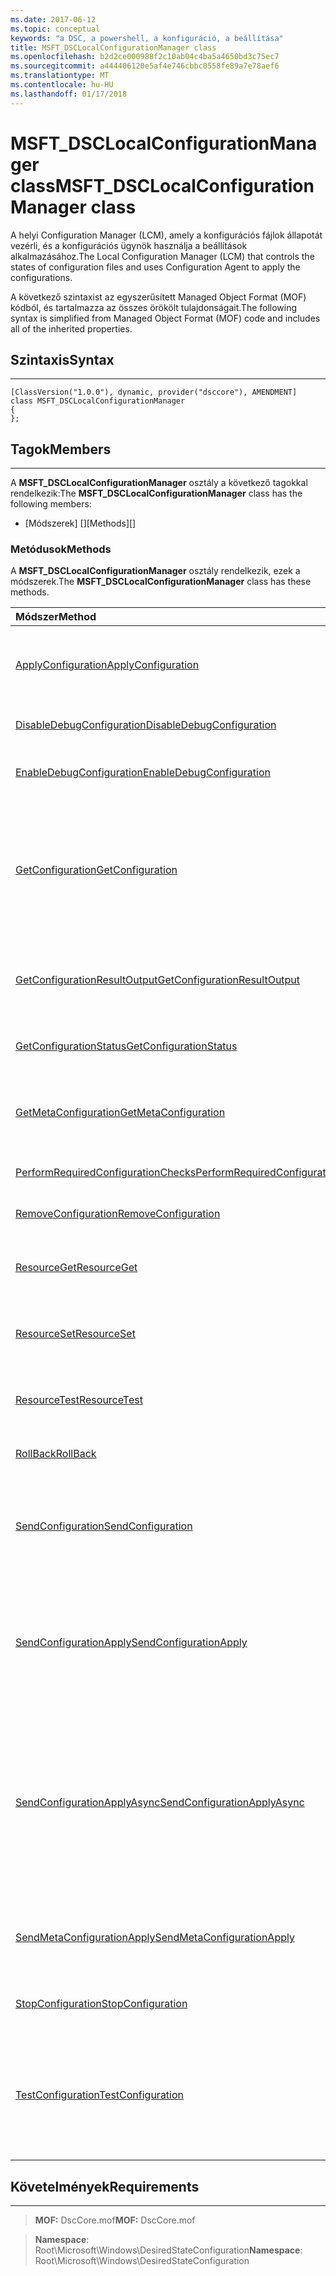 ```yaml
---
ms.date: 2017-06-12
ms.topic: conceptual
keywords: "a DSC, a powershell, a konfiguráció, a beállítása"
title: MSFT_DSCLocalConfigurationManager class
ms.openlocfilehash: b2d2ce000988f2c10ab04c4ba5a4650bd3c75ec7
ms.sourcegitcommit: a444406120e5af4e746cbbc0558fe89a7e78aef6
ms.translationtype: MT
ms.contentlocale: hu-HU
ms.lasthandoff: 01/17/2018
---
```

# <a name="msftdsclocalconfigurationmanager-class"></a><span data-ttu-id="5244f-103">MSFT_DSCLocalConfigurationManager class</span><span class="sxs-lookup"><span data-stu-id="5244f-103">MSFT_DSCLocalConfigurationManager class</span></span>

<span data-ttu-id="5244f-104">A helyi Configuration Manager (LCM), amely a konfigurációs fájlok állapotát vezérli, és a konfigurációs ügynök használja a beállítások alkalmazásához.</span><span class="sxs-lookup"><span data-stu-id="5244f-104">The Local Configuration Manager (LCM) that controls the states of configuration files and uses Configuration Agent to apply the configurations.</span></span>

<span data-ttu-id="5244f-105">A következő szintaxist az egyszerűsített Managed Object Format (MOF) kódból, és tartalmazza az összes örökölt tulajdonságait.</span><span class="sxs-lookup"><span data-stu-id="5244f-105">The following syntax is simplified from Managed Object Format (MOF) code and includes all of the inherited properties.</span></span>

## <a name="syntax"></a><span data-ttu-id="5244f-106">Szintaxis</span><span class="sxs-lookup"><span data-stu-id="5244f-106">Syntax</span></span>
------

``` syntax
[ClassVersion("1.0.0"), dynamic, provider("dsccore"), AMENDMENT]
class MSFT_DSCLocalConfigurationManager
{
};
```

## <a name="members"></a><span data-ttu-id="5244f-107">Tagok</span><span class="sxs-lookup"><span data-stu-id="5244f-107">Members</span></span>
-------

<span data-ttu-id="5244f-108">A **MSFT_DSCLocalConfigurationManager** osztály a következő tagokkal rendelkezik:</span><span class="sxs-lookup"><span data-stu-id="5244f-108">The **MSFT_DSCLocalConfigurationManager** class has the following members:</span></span>

-   <span data-ttu-id="5244f-109">[Módszerek] []</span><span class="sxs-lookup"><span data-stu-id="5244f-109">[Methods][]</span></span>

### <a name="methods"></a><span data-ttu-id="5244f-110">Metódusok</span><span class="sxs-lookup"><span data-stu-id="5244f-110">Methods</span></span>

<span data-ttu-id="5244f-111">A **MSFT_DSCLocalConfigurationManager** osztály rendelkezik, ezek a módszerek.</span><span class="sxs-lookup"><span data-stu-id="5244f-111">The **MSFT_DSCLocalConfigurationManager** class has these methods.</span></span>

|<span data-ttu-id="5244f-112">Módszer</span><span class="sxs-lookup"><span data-stu-id="5244f-112">Method</span></span> |<span data-ttu-id="5244f-113">Leírás</span><span class="sxs-lookup"><span data-stu-id="5244f-113">Description</span></span> |
|:--- |:---|
| [<span data-ttu-id="5244f-114">ApplyConfiguration</span><span class="sxs-lookup"><span data-stu-id="5244f-114">ApplyConfiguration</span></span>](msft-dsclocalconfigurationmanager-applyconfiguration.md)| <span data-ttu-id="5244f-115">A konfigurációs ügynök használja a beállítások, amelyek függőben van.</span><span class="sxs-lookup"><span data-stu-id="5244f-115">Uses the Configuration Agent to apply the configuration that is pending.</span></span>| 
| [<span data-ttu-id="5244f-116">DisableDebugConfiguration</span><span class="sxs-lookup"><span data-stu-id="5244f-116">DisableDebugConfiguration</span></span>](msft-dsclocalconfigurationmanager-disabledebugconfiguration.md)| <span data-ttu-id="5244f-117">Letiltja a DSC-erőforrás hibakeresés.</span><span class="sxs-lookup"><span data-stu-id="5244f-117">Disables DSC resource debugging.</span></span>| 
| [<span data-ttu-id="5244f-118">EnableDebugConfiguration</span><span class="sxs-lookup"><span data-stu-id="5244f-118">EnableDebugConfiguration</span></span>](msft-dsclocalconfigurationmanager-enabledebugconfiguration.md)| <span data-ttu-id="5244f-119">A DSC-erőforrás hibakeresésének engedélyezése.</span><span class="sxs-lookup"><span data-stu-id="5244f-119">Enables DSC resource debugging.</span></span>| 
| [<span data-ttu-id="5244f-120">GetConfiguration</span><span class="sxs-lookup"><span data-stu-id="5244f-120">GetConfiguration</span></span>](msft-dsclocalconfigurationmanager-getconfiguration.md)| <span data-ttu-id="5244f-121">A konfigurációs dokumentum küld a felügyelt csomóponthoz, és használja a **beolvasása** módszert a beállítások a konfigurációs ügynök.</span><span class="sxs-lookup"><span data-stu-id="5244f-121">Sends the configuration document to the managed node and uses the **Get** method of the Configuration Agent to apply the configuration.</span></span>| 
| [<span data-ttu-id="5244f-122">GetConfigurationResultOutput</span><span class="sxs-lookup"><span data-stu-id="5244f-122">GetConfigurationResultOutput</span></span>](msft-dsclocalconfigurationmanager-getconfigurationresultoutput.md)| <span data-ttu-id="5244f-123">Egy adott feladat vonatkozó konfigurációs ügynök kimenetének beolvasása.</span><span class="sxs-lookup"><span data-stu-id="5244f-123">Gets the Configuration Agent output relating to a specific job.</span></span>| 
| [<span data-ttu-id="5244f-124">GetConfigurationStatus</span><span class="sxs-lookup"><span data-stu-id="5244f-124">GetConfigurationStatus</span></span>](msft-dsclocalconfigurationmanager-getconfigurationstatus.md)| <span data-ttu-id="5244f-125">A konfigurációs állapotának előzménye beolvasása.</span><span class="sxs-lookup"><span data-stu-id="5244f-125">Get the configuration status history.</span></span>| 
| [<span data-ttu-id="5244f-126">GetMetaConfiguration</span><span class="sxs-lookup"><span data-stu-id="5244f-126">GetMetaConfiguration</span></span>](msft-dsclocalconfigurationmanager-getmetaconfiguration.md)| <span data-ttu-id="5244f-127">Lekérdezi a megadott konfigurációs ügynök szabályozzák, hogy LCM beállításokat.</span><span class="sxs-lookup"><span data-stu-id="5244f-127">Gets the LCM settings that are used to control Configuration Agent.</span></span>| 
| [<span data-ttu-id="5244f-128">PerformRequiredConfigurationChecks</span><span class="sxs-lookup"><span data-stu-id="5244f-128">PerformRequiredConfigurationChecks</span></span>](msft-dsclocalconfigurationmanager-performrequiredconfigurationchecks.md)| <span data-ttu-id="5244f-129">A konzisztencia-ellenőrzés indítása.</span><span class="sxs-lookup"><span data-stu-id="5244f-129">Starts the consistency check.</span></span>| 
| [<span data-ttu-id="5244f-130">RemoveConfiguration</span><span class="sxs-lookup"><span data-stu-id="5244f-130">RemoveConfiguration</span></span>](msft-dsclocalconfigurationmanager-removeconfiguration.md)| <span data-ttu-id="5244f-131">Eltávolítja a konfigurációs fájlok.</span><span class="sxs-lookup"><span data-stu-id="5244f-131">Removes the configuration files.</span></span>| 
| [<span data-ttu-id="5244f-132">ResourceGet</span><span class="sxs-lookup"><span data-stu-id="5244f-132">ResourceGet</span></span>](msft-dsclocalconfigurationmanager-resourceget.md)| <span data-ttu-id="5244f-133">Közvetlenül meghívja a **beolvasása** DSC erőforrás metódust.</span><span class="sxs-lookup"><span data-stu-id="5244f-133">Directly calls the **Get** method of a DSC resource.</span></span>| 
| [<span data-ttu-id="5244f-134">ResourceSet</span><span class="sxs-lookup"><span data-stu-id="5244f-134">ResourceSet</span></span>](msft-dsclocalconfigurationmanager-resourceset.md)| <span data-ttu-id="5244f-135">Közvetlenül meghívja a **beállítása** DSC erőforrás metódust.</span><span class="sxs-lookup"><span data-stu-id="5244f-135">Directly calls the **Set** method of a DSC resource.</span></span>| 
| [<span data-ttu-id="5244f-136">ResourceTest</span><span class="sxs-lookup"><span data-stu-id="5244f-136">ResourceTest</span></span>](msft-dsclocalconfigurationmanager-resourcetest.md)| <span data-ttu-id="5244f-137">Közvetlenül meghívja a **teszt** DSC erőforrás metódust.</span><span class="sxs-lookup"><span data-stu-id="5244f-137">Directly calls the **Test** method of a DSC resource.</span></span>| 
| [<span data-ttu-id="5244f-138">RollBack</span><span class="sxs-lookup"><span data-stu-id="5244f-138">RollBack</span></span>](msft-dsclocalconfigurationmanager-rollback.md)| <span data-ttu-id="5244f-139">Vissza az előző konfigurációt összesíti.</span><span class="sxs-lookup"><span data-stu-id="5244f-139">Rolls back to a previous configuration.</span></span>| 
| [<span data-ttu-id="5244f-140">SendConfiguration</span><span class="sxs-lookup"><span data-stu-id="5244f-140">SendConfiguration</span></span>](msft-dsclocalconfigurationmanager-sendconfiguration.md)| <span data-ttu-id="5244f-141">A konfigurációs dokumentum küld a felügyelt csomóponthoz, és menti a függőben lévő módosítása.</span><span class="sxs-lookup"><span data-stu-id="5244f-141">Sends the configuration document to the managed node and saves it as a pending change.</span></span>| 
| [<span data-ttu-id="5244f-142">SendConfigurationApply</span><span class="sxs-lookup"><span data-stu-id="5244f-142">SendConfigurationApply</span></span>](msft-dsclocalconfigurationmanager-sendconfigurationapply.md)| <span data-ttu-id="5244f-143">A konfigurációs dokumentum küld a felügyelt csomóponthoz, és a konfigurációs ügynök segítségével a konfiguráció alkalmazásához.</span><span class="sxs-lookup"><span data-stu-id="5244f-143">Sends the configuration document to the managed node and uses the Configuration Agent to apply the configuration.</span></span>| 
| [<span data-ttu-id="5244f-144">SendConfigurationApplyAsync</span><span class="sxs-lookup"><span data-stu-id="5244f-144">SendConfigurationApplyAsync</span></span>](msft-dsclocalconfigurationmanager-sendconfigurationapplyasync.md)| <span data-ttu-id="5244f-145">A konfigurációs dokumentum küldeni a felügyelt csomóponthoz, és indítsa el a beállítások a konfigurációs ügynök használatával.</span><span class="sxs-lookup"><span data-stu-id="5244f-145">Send the configuration document to the managed node and start using the Configuration Agent to apply the configuration.</span></span> <span data-ttu-id="5244f-146">Használható GetConfigurationResultOutput eredmény kimeneti beolvasásához.</span><span class="sxs-lookup"><span data-stu-id="5244f-146">Use GetConfigurationResultOutput to retrieve result output.</span></span>| 
| [<span data-ttu-id="5244f-147">SendMetaConfigurationApply</span><span class="sxs-lookup"><span data-stu-id="5244f-147">SendMetaConfigurationApply</span></span>](msft-dsclocalconfigurationmanager-sendmetaconfigurationapply.md)| <span data-ttu-id="5244f-148">Beállítja a LCM beállítások konfigurációs ügynök használt.</span><span class="sxs-lookup"><span data-stu-id="5244f-148">Sets the LCM settings that are used to control the Configuration Agent.</span></span>| 
| [<span data-ttu-id="5244f-149">StopConfiguration</span><span class="sxs-lookup"><span data-stu-id="5244f-149">StopConfiguration</span></span>](msft-dsclocalconfigurationmanager-stopconfiguration.md)| <span data-ttu-id="5244f-150">A folyamatban lévő konfigurációs leáll.</span><span class="sxs-lookup"><span data-stu-id="5244f-150">Stops the configuration that is in progress.</span></span>| 
| [<span data-ttu-id="5244f-151">TestConfiguration</span><span class="sxs-lookup"><span data-stu-id="5244f-151">TestConfiguration</span></span>](msft-dsclocalconfigurationmanager-testconfiguration.md)| <span data-ttu-id="5244f-152">A konfigurációs dokumentum küld a felügyelt csomóponthoz, és a jelenlegi konfiguráció alapján a dokumentum ellenőrzi.</span><span class="sxs-lookup"><span data-stu-id="5244f-152">Sends the configuration document to the managed node and verifies the current configuration against the document.</span></span>| 



 

## <a name="requirements"></a><span data-ttu-id="5244f-153">Követelmények</span><span class="sxs-lookup"><span data-stu-id="5244f-153">Requirements</span></span>
------------
><span data-ttu-id="5244f-154">**MOF:** DscCore.mof</span><span class="sxs-lookup"><span data-stu-id="5244f-154">**MOF:** DscCore.mof</span></span>

><span data-ttu-id="5244f-155">**Namespace**: Root\Microsoft\Windows\DesiredStateConfiguration</span><span class="sxs-lookup"><span data-stu-id="5244f-155">**Namespace**: Root\Microsoft\Windows\DesiredStateConfiguration</span></span>



 

 



